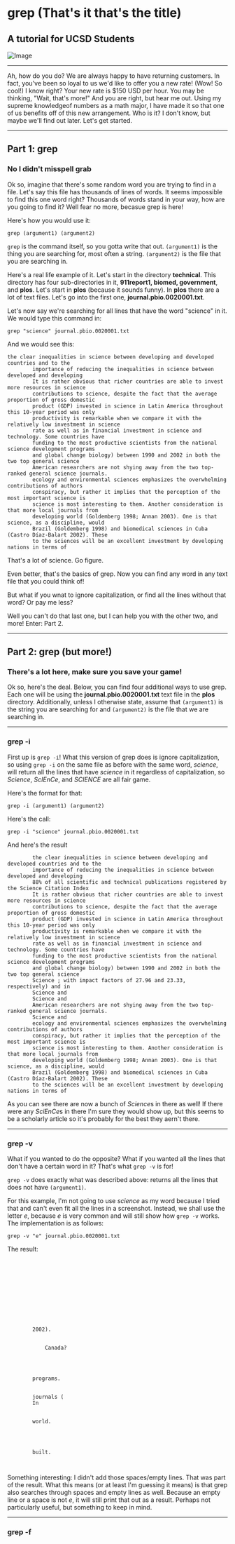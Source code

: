 # grep (That's it that's the title)
## A tutorial for UCSD Students

![Image](hishitpost.jpg)

---

Ah, how do you do? We are always happy to have returning customers. In fact, you've been so loyal to us we'd like to offer you a new rate! (Wow! So cool!) I know right?
Your new rate is $150 USD per hour. You may be thinking, "Wait, that's more!" And you are right, but hear me out. Using my supreme knowledgeof numbers as a math major, 
I have made it so that one of us benefits off of this new arrangement. Who is it? I don't know, but maybe we'll find out later. Let's get started.

---
## Part 1: grep
### No I didn't misspell grab

Ok so, imagine that there's some random word you are trying to find in a file. Let's say this file has thousands of lines of words. It seems impossible to find this
one word right? Thousands of words stand in your way, how are you going to find it? Well fear no more, becasue grep is here! 

Here's how you would use it:
```
grep (argument1) (argument2)
```
`grep` is the command itself, so you gotta write that out. `(argument1)` is the thing you are searching for, most often a string. `(argument2)` is the file that
you are searching in.

Here's a real life example of it. Let's start in the directory **technical**. This directory has four sub-directories in it, **911report1, biomed, government**, and
**plos**. Let's start in **plos** (because it sounds funny). In **plos** there are a lot of text files. Let's go into the
first one, **journal.pbio.0020001.txt**. 

Let's now say we're searching for all lines that have the word "science" in it. We would type this command in:
```
grep "science" journal.pbio.0020001.txt 
```
And we would see this:
```
the clear inequalities in science between developing and developed countries and to the
        importance of reducing the inequalities in science between developed and developing
        It is rather obvious that richer countries are able to invest more resources in science
        contributions to science, despite the fact that the average proportion of gross domestic
        product (GDP) invested in science in Latin America throughout this 10-year period was only
        productivity is remarkable when we compare it with the relatively low investment in science
        rate as well as in financial investment in science and technology. Some countries have
        funding to the most productive scientists from the national science development programs
        and global change biology) between 1990 and 2002 in both the two top general science
        American researchers are not shying away from the two top-ranked general science journals.
        ecology and environmental sciences emphasizes the overwhelming contributions of authors
        conspiracy, but rather it implies that the perception of the most important science is
        science is most interesting to them. Another consideration is that more local journals from
        developing world (Goldemberg 1998; Annan 2003). One is that science, as a discipline, would
        Brazil (Goldemberg 1998) and biomedical sciences in Cuba (Castro Díaz-Balart 2002). These
        to the sciences will be an excellent investment by developing nations in terms of
```

That's a lot of science. Go figure.

Even better, that's the basics of grep. Now you can find any word in any text file that you could think of! 

But what if you wnat to ignore capitalization, or find all the lines without that word? Or pay me less?

Well you can't do that last one, but I can help you with the other two, and more! Enter: Part 2.

---
## Part 2: grep (but more!)
### There's a lot here, make sure you save your game!

Ok so, here's the deal. Below, you can find four additional ways to use grep. Each one will be using the **journal.pbio.0020001.txt** text file in the **plos** 
directory. Additionally, unless I otherwise state, assume that `(argument1)` is the string you are searching for and `(argument2)` is the file that we are searching
in.

---
### grep -i

First up is `grep -i`! What this version of grep does is ignore capitalization, so using `grep -i` on the same file as before with the same word, *science*, will 
return all the lines that have *science* in it regardless of capitalization, so *Science*, *ScIEnCe*, and *SCIENCE* are all fair game.

Here's the format for that:
```
grep -i (argument1) (argument2)
```
Here's the call:
```
grep -i "science" journal.pbio.0020001.txt
```
And here's the result
```
        the clear inequalities in science between developing and developed countries and to the
        importance of reducing the inequalities in science between developed and developing
        88% of all scientific and technical publications registered by the Science Citation Index
        It is rather obvious that richer countries are able to invest more resources in science
        contributions to science, despite the fact that the average proportion of gross domestic
        product (GDP) invested in science in Latin America throughout this 10-year period was only
        productivity is remarkable when we compare it with the relatively low investment in science
        rate as well as in financial investment in science and technology. Some countries have
        funding to the most productive scientists from the national science development programs
        and global change biology) between 1990 and 2002 in both the two top general science
        Science ; with impact factors of 27.96 and 23.33, respectively) and in
        Science and
        Science and
        American researchers are not shying away from the two top-ranked general science journals.
        Science and
        ecology and environmental sciences emphasizes the overwhelming contributions of authors
        conspiracy, but rather it implies that the perception of the most important science is
        science is most interesting to them. Another consideration is that more local journals from
        developing world (Goldemberg 1998; Annan 2003). One is that science, as a discipline, would
        Brazil (Goldemberg 1998) and biomedical sciences in Cuba (Castro Díaz-Balart 2002). These
        to the sciences will be an excellent investment by developing nations in terms of
```
As you can see there are now a bunch of *Science*s in there as well! If there were any *SciEnCe*s in there I'm sure they would show up, but this seems to be a 
scholarly article so it's probably for the best they aern't there.

---
### grep -v

What if you wanted to do the opposite? What if you wanted all the lines that don't have a certain word in it? That's what `grep -v` is for!

`grep -v` does exactly what was described above: returns all the lines that does not have `(argument1)`. 

For this example, I'm not going to use *science* as my word because I tried that and can't even fit all the lines in a screenshot. Instead, we shall use the letter
*e*, because *e* is very common and will still show how `grep -v` works. The implementation is as follows:
```
grep -v "e" journal.pbio.0020001.txt
```
The result:
```











        2002).


            Canada?




        programs.


        journals (
        In


        world.




        built.



```

Something interesting: I didn't add those spaces/empty lines. That was part of the result. What this means (or at least I'm guessing it means) is that grep also
searches through spaces and empty lines as well. Because an empty line or a space is not *e*, it will still print that out as a result. Perhaps not particularly
useful, but something to keep in mind.

---
### grep -f
